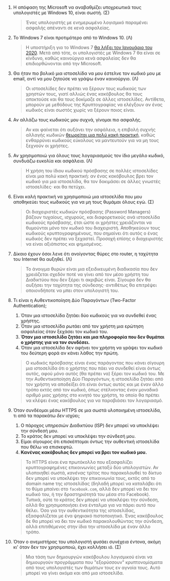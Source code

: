 1. Η απόφαση της Microsoft να αναβαθμίζει υποχρεωτικά τους υπολογιστές με Windows 10, είναι σωστή. (Σ)
    > Ένας υπολογιστής με ενημερωμένο λογισμικό παραμένει ασφαλής απέναντι σε κενά ασφαλείας.

2. Το Windows 7 είναι προτιμότερο από το Windows 10. (Λ)
    > Η υποστήριξη για το Windows 7 [θα λήξει τον Ιανουάριο του 2020](https://support.microsoft.com/el-gr/help/4057281/windows-7-support-will-end-on-january-14-2020). Μετά από τότε, οι υπολογιστές με Windows 7 θα είναι σε κίνδυνο, καθώς καινούργια κενά ασφαλείας δεν θα επιδιορθώνονται από την Microsoft.

3. Θα ήταν πιο βολικό μια ιστοσελίδα να μου έστελνε τον κωδικό μου με email, αντί να μου ζητούσε να γράψω έναν καινούργιο. (Λ)
    > Οι ιστοσελίδες δεν πρέπει να ξέρουν τους κωδικούς των χρηστών τους, γιατί αλλιώς ένας κακόβουλος θα τους αποκτούσε και θα τους δοκίμαζε σε άλλες ιστοσελίδες. Αντίθετα, μπορούν με μεθόδους της Κρυπτογραφίας να ελέγξουν αν ένας κωδικός είναι σωστός χωρίς να ξέρουν ποιος είναι.

4. Αν αλλάζω τους κωδικούς μου συχνά, γίνομαι πιο ασφαλής.
    > Αν και φαίνεται ότι αυξάνει την ασφάλεια, η επιβολή συχνής αλλαγής κωδικών [θεωρείται μια πολύ κακή πρακτική](https://venturebeat.com/2016/08/07/one-of-the-oldest-rules-about-passwords-is-totally-wrong/), καθώς ενθαρρύνει κωδικούς εύκολους να μαντευτούν για να μη τους ξεχνούν οι χρήστες.

5. Αν χρησιμοποιώ για όλoυς τους λογαριασμούς τον ίδιο μεγάλο κωδικό, συνδυάζω ευκολία και ασφάλεια. (Λ)
    > Η χρήση του ίδιου κωδικού πρόσβασης σε πολλές ιστοσελίδες είναι μια πολύ κακή πρακτική: αν ένας κακόβουλος βρει τον κωδικό για μια ιστοσελίδα, θα τον δοκιμάσει σε άλλες γνωστές ιστοσελίδες· και θα πετύχει.

6. Είναι καλή πρακτική να χρησιμοποιώ μια ιστοσελίδα που μου αποθηκεύει τους κωδικούς για να μη τους θυμάμαι όλους εγώ. (Σ)
    > Οι διαχειριστές κωδικών πρόσβασης (Password Managers) βάζουν τυχαίους, ισχυρούς, και διαφορετικούς ανά ιστοσελίδα κωδικούς πρόσβασης, έτσι ώστε οι χρήστες χρειάζονται να θυμούνται μόνο τον κωδικό του διαχειριστή. Αποθηκεύουν τους κωδικούς κρυπτογραφημένους, που σημαίνει ότι αυτός ο ένας κωδικός δεν πρέπει να ξεχαστεί. Προσοχή επίσης ο διαχειριστής να είναι αξιόπιστος και φημισμένος.

7. Δίκαιο έχουν όσοι λενε ότι ανοίγοντας θύρες στο router, η ταχύτητα του Internet θα αυξηθεί. (Λ)
    > Το άνοιγμα θυρών είναι μια εξειδικευμένη διαδικασία που δεν χρειάζεται σχεδόν ποτέ να γίνει από τον μέσο χρήστη του Διαδικτύου που δεν ξέρει τι ακριβώς είναι. Σίγουρα δεν θα αυξήσει την ταχύτητα της σύνδεσης· αντιθέτως θα επιτρέψει οποιονδήποτε να μπει στον υπολογιστή του.

8. Τι είναι η Αυθεντικοποίηση Δύο Παραγόντων (Two-Factor Authentication);
   1. Όταν μια ιστοσελίδα ζητάει δύο κωδικούς για να συνδεθεί ένας χρήστης.
   2. Όταν μια ιστοσελίδα ρωτάει από τον χρήστη μια ερώτηση ασφαλείας όταν ξεχάσει τον κωδικό του.
   3. __Όταν μια ιστοσελίδα ζητάει και μια πληροφορία που δεν θυμάται ο χρήστης για να τον συνδέσει.__
   4. Όταν μια ιστοσελίδα δεν αφήνει τον χρήστη να γράψει τον κωδικό του δεύτερη φορά αν κάνει λάθος την πρώτη.
    > Ο κωδικός πρόσβασης είναι ένας παράγοντας που κάνει σίγουρη μια ιστοσελίδα ότι ο χρήστης που πάει να συνδεθεί είναι όντως αυτός, αφού μόνο αυτός (θα πρέπει να) ξέρει τον κωδικό του. Με την Αυθεντικοποίηση Δύο Παραγόντων, η ιστοσελίδα ζητάει από τον χρήστη να αποδείξει ότι είναι όντως αυτός και με έναν άλλο τρόπο εκτός από τον κωδικό, όπως στέλνοντας έναν μοναδικό αριθμό μιας χρήσης στο κινητό του χρήστη, το οποίο θα πρέπει να κλέψει ένας κακόβουλος για να παραβιάσει τον λογαριασμό.

9. Όταν συνδέομαι μέσω HTTPS σε μια σωστά υλοποιημένη ιστοσελίδα, τι από τα παρακάτω _δεν_ ισχύει;
   1. Ο πάροχος υπηρεσιών Διαδικτύου (ISP) δεν μπορεί να υποκλέψει την σύνδεσή μου.
   2. Το κράτος δεν μπορεί να υποκλέψει την σύνδεσή μου.
   3. Είμαι σίγουρος ότι επισκέπτομαι όντως την αυθεντική ιστοσελίδα που θέλω να επισκεφτώ.
   4. __Κανένας κακόβουλος δεν μπορεί να βρει τον κωδικό μου.__
    > Το HTTPS είναι ένα πρωτόκολλο που εξασφαλίζει κρυπτογραφημένες επικοινωνίες μεταξύ δύο υπολογιστών. Αν υλοποιηθεί σωστά, _κανένας_ τρίτος που παρακολουθεί το δίκτυο δεν μπορεί να υποκλέψει την επικοινωνία τους, εκτός από το domain name της ιστοσελίδας (δηλαδή μπορεί να καταλάβει ότι το θύμα μπαίνει στο `facebook.com`, αλλά δεν μπορεί να δει τον κωδικό του, ή την δραστηριότητά του μέσα στο Facebook). Τυπικά, ούτε το κράτος δεν μπορεί να υποκλέψει την σύνδεση, αλλά θα χρησιμοποιήσει ένα ένταλμα για να πάρει αυτό που θέλει. Όσο για την αυθεντικότητα της ιστοσελίδας, εξασφαλίζεται με ένα ψηφιακό πιστοποιητικό. Ένας κακόβουλος δε θα μπορεί να δει τον κωδικό παρακολουθώντας την σύνδεση, αλλά επιτιθέμενος στην ίδια την ιστοσελίδα με έναν άλλο τρόπο.

10. Όταν ο ανεμιστήρας του υπολογιστή φυσάει συνέχεια έντονα, ακόμη κι' όταν δεν τον χρησιμοποιώ, έχει κολλήσει ιό. (Σ)
    > Μια τάση των δημιουργών κακόβουλου λογισμικού είναι να δημιουργούν προγράμματα που "εξορύσσουν" κρυπτονομίσματα από τους υπολογιστές των θυμάτων τους εν αγνοία τους. Αυτό μπορεί να γίνει ακόμα και από μια ιστοσελίδα.
